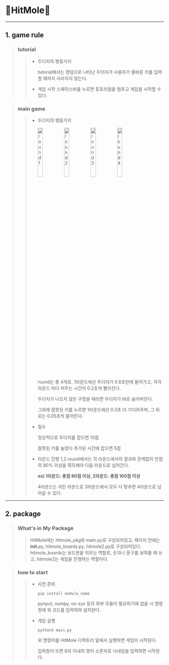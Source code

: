 # 🐒__HitMole__🙉
---
## 1. game rule
> ### tutorial
>  >* 두더지의 행동거지
>  >
>  >    tutorial에서는 랜덤으로 나타난 두더지가 사용자가 올바른 키를 입력할 때까지 사라지지 않는다.
>  >
>  >* 게임 시작
>  >    스페이스바를 누르면 튜토리얼을 멈추고 게임을 시작할 수 있다.

> ### main game
>  >* 두더지의 행동거지
>  >
>  >    <img src="https://github.com/idohae/HitMole/assets/152246147/16bc9880-c75c-4180-ba40-d7b3a92b24b4" width="20%" height="20%" alt="round1"></img>
>  >    <img src="https://github.com/idohae/HitMole/assets/152246147/3419f68e-5666-4f60-876a-522565c22bcb" width="20%" height="20%" alt="round2"></img>
>  >    <img src="https://github.com/idohae/HitMole/assets/152246147/b0ef3959-e0d1-4e79-a066-65a9439f672c" width="20%" height="20%" alt="round3"></img>
>  >    <img src="https://github.com/idohae/HitMole/assets/152246147/b8b1c1ce-f1e1-45fe-890d-7cffb34c8362" width="20%" height="20%" alt="round4"></img>
>  >    
>  >    round는 총 4개로, 1라운드에선 두더지가 0.8초만에 들어가고, 각각 라운드 마다 머무는 시간이 0.2초씩 빨라진다.
>  >
>  >    두더지가 나오지 않은 구멍을 때리면 두더지가 바로 숨어버린다.
>  >
>  >    그외에 잘못된 키를 누르면 1라운드에선 0.3초 더 기다려주며, 그 뒤로는 0.05초씩 줄어든다.
>  >  
>  >* 점수
>  >
>  >    정상적으로 두더지를 잡으면 10점
>  >  
>  >    잘못된 키를 눌렀다 추가된 시간에 잡으면 5점
>  >* 라운드 진행
>  >    1,2 round에서는 각 라운드에서의 결과와 관계없이 만점의 80% 이상을 획득해야 다음 라운드로 넘어간다.
>  >
>  >    **ex) 1라운드: 총점 80점 이상, 2라운드: 총점 160점 이상**
>  >
>  >    4라운드는 히든 라운드로 3라운드에서 모두 다 맞추면 4라운드로 넘어갈 수 있다.

---
## 2. package
> ### What's in My Package
>  > HitMole에는 hitmole_pkg와 main.py로 구성되어있고, 패키지 안에는 __init__.py, hitmole_boards.py, 
>  > hitmole2.py로 구성되어있다.
>  > hitmole_boards는 보드판을 띄우는 역할로, 숫자나 문구를 보여줄 때 쓰고, 
>  > hitmole2는 게임을 진행하는 역할이다.

> ### how to start
>  >* 사전 준비
>  > 
>  >       pip install module_name
>  >
>  >    pynput, numpy, os-sys 등의 외부 모듈이 필요하기에 없을 시 명령창에 위 코드를 입력하여 설치한다.
>  >
>  >* 게임 실행
>  >
>  >       python3 main.py
>  >  
>  >    위 명령어를 HitMole 디렉토리 밑에서 실행하면 게임이 시작된다.
>  >
>  >    입력창이 뜨면 6자 이내의 영어 소문자로 닉네임을 입력하면 시작된다.
